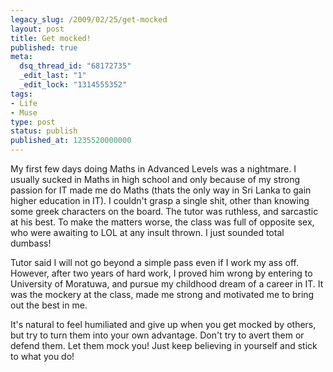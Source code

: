 ```yaml
---
legacy_slug: /2009/02/25/get-mocked
layout: post
title: Get mocked!
published: true
meta:
  dsq_thread_id: "68172735"
  _edit_last: "1"
  _edit_lock: "1314555352"
tags:
- Life
- Muse
type: post
status: publish
published_at: 1235520000000
---
```

My first few days doing Maths in Advanced Levels was a nightmare. I usually sucked in Maths in high school and only because of my strong passion for <attr title="Information Technology">IT</attr> made me do Maths (thats the only way in Sri Lanka to gain higher education in IT). I couldn't grasp a single shit, other than knowing some greek characters on the board. The tutor was ruthless, and sarcastic at his best. To make the matters worse, the class was full of opposite sex, who were awaiting to <attr title="Laugh Out Loud">LOL</attr> at any insult thrown. I just sounded total dumbass!

Tutor said I will not go beyond a simple pass even if I work my ass off. However, after two years of hard work, I proved him wrong by entering to University of Moratuwa, and pursue my childhood dream of a career in IT. It was the mockery at the class, made me strong and motivated me to bring out the best in me.

It's natural to feel humiliated and give up when you get mocked by others, but try to turn them into your own advantage. Don't try to avert them or defend them. Let them mock you! Just keep believing in yourself and stick to what you do!
